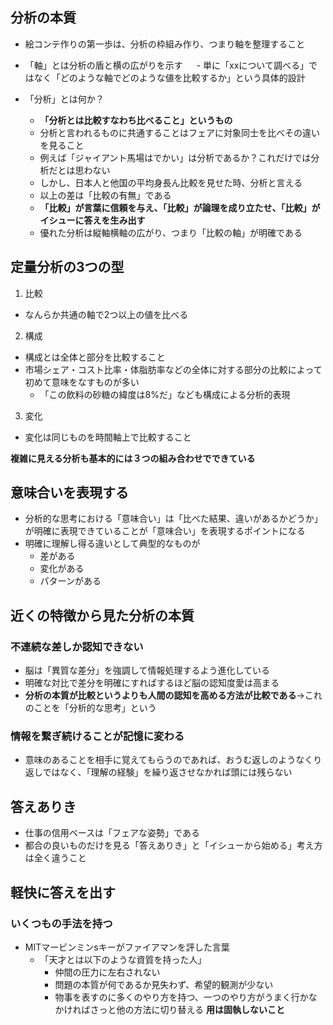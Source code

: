 ## 分析の本質
- 絵コンテ作りの第一歩は、分析の枠組み作り、つまり軸を整理すること
- 「軸」とは分析の盾と横の広がりを示す
　 - 単に「xxについて調べる」ではなく「どのような軸でどのような値を比較するか」という具体的設計

  
- 「分析」とは何か？
  - **「分析とは比較すなわち比べること」というもの**
  - 分析と言われるものに共通することはフェアに対象同士を比べその違いを見ること
  - 例えば「ジャイアント馬場はでかい」は分析であるか？これだけでは分析だとは思わない
  - しかし、日本人と他国の平均身長ん比較を見せた時、分析と言える
  - 以上の差は「比較の有無」である
  - **「比較」が言葉に信頼を与え、「比較」が論理を成り立たせ、「比較」がイシューに答えを生み出す**
  - 優れた分析は縦軸横軸の広がり、つまり「比較の軸」が明確である

 
 ## 定量分析の3つの型
 1. 比較
  - なんらか共通の軸で2つ以上の値を比べる
 2. 構成
  - 構成とは全体と部分を比較すること
  - 市場シェア・コスト比率・体脂肪率などの全体に対する部分の比較によって初めて意味をなすものが多い
    - 「この飲料の砂糖の緯度は8%だ」なども構成による分析的表現
 3. 変化
  - 変化は同じものを時間軸上で比較すること

    
**複雑に見える分析も基本的には３つの組み合わせでできている**

## 意味合いを表現する
- 分析的な思考における「意味合い」は「比べた結果、違いがあるかどうか」が明確に表現できていることが「意味合い」を表現するポイントになる
- 明確に理解し得る違いとして典型的なものが
  - 差がある
  - 変化がある
  - パターンがある
 
## 近くの特徴から見た分析の本質
### 不連続な差しか認知できない
- 脳は「異質な差分」を強調して情報処理するよう進化している
- 明確な対比で差分を明確にすればするほど脳の認知度愛は高まる
- **分析の本質が比較というよりも人間の認知を高める方法が比較である**→これのことを「分析的な思考」という

### 情報を繋ぎ続けることが記憶に変わる
- 意味のあることを相手に覚えてもらうのであれば、おうむ返しのようなくり返しではなく、「理解の経験」を繰り返させなかれば頭には残らない

## 答えありき
- 仕事の信用ベースは「フェアな姿勢」である
- 都合の良いものだけを見る「答えありき」と「イシューから始める」考え方は全く違うこと

## 軽快に答えを出す
### いくつもの手法を持つ
- MITマービンミンsキーがファイアマンを評した言葉
  - 「天才とは以下のような資質を持った人」
    - 仲間の圧力に左右されない
    - 問題の本質が何であるか見失わず、希望的観測が少ない
    - 物事を表すのに多くのやり方を持つ、一つのやり方がうまく行かなかければさっと他の方法に切り替える
    **用は固執しないこと**

